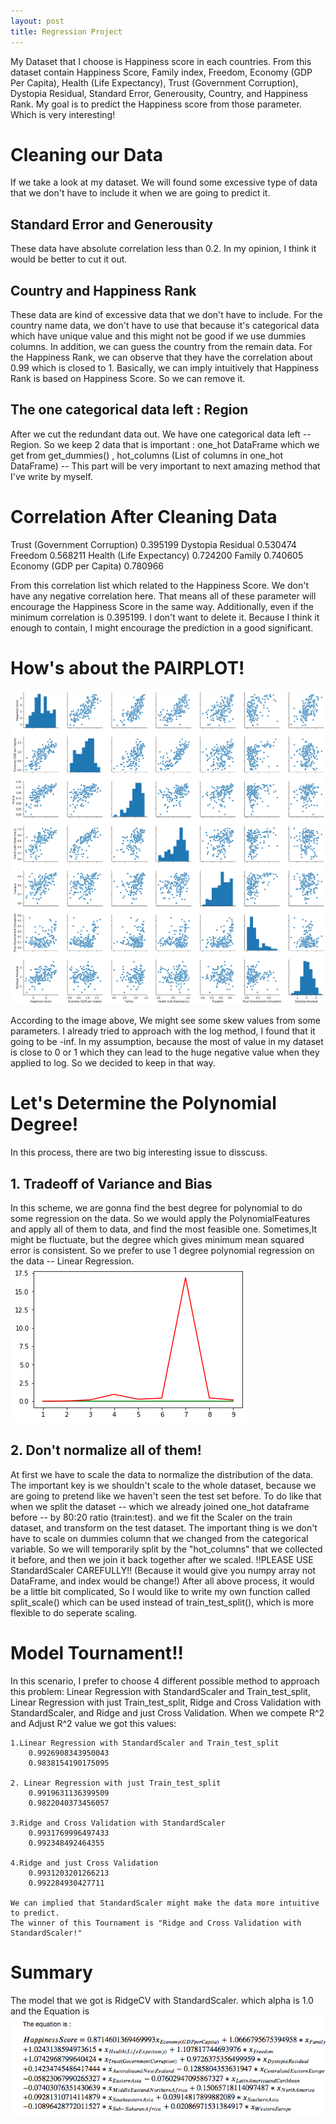 ```yaml
---
layout: post
title: Regression Project
---
```



My Dataset that I choose is Happiness score in each countries. From this dataset contain Happiness Score, Family index, Freedom, Economy (GDP Per Capita), Health (Life Expectancy), Trust (Government Corruption),
Dystopia Residual, Standard Error, Generousity, Country, and Happiness Rank.
My goal is to predict the Happiness score from those parameter. Which is very interesting!

<h1> Cleaning our Data </h1>
<p>If we take a look at my dataset. We will found some excessive type of data that we don't have to include it when we are going to predict it.
<h2> Standard Error and Generousity </h2>
  <p>These data have absolute correlation less than 0.2. In my opinion, I think it would be better to cut it out.
<h2>Country and Happiness Rank</h2>
  <p>These data are kind of excessive data that we don't have to include. For the country name data, we don't have to use that because it's categorical data which have unique value and this might not be good if we use dummies columns. In addition, we can guess the country from the remain data. For the Happiness Rank, we can observe that they have the correlation about 0.99 which is closed to 1. Basically, we can imply intuitively that Happiness Rank is based on Happiness Score. So we can remove it.
 <h2> The one categorical data left : Region </h2>
   <p>After we cut the redundant data out. We have one categorical data left -- Region. So we keep 2 data that is important : one_hot DataFrame which we get from get_dummies() , hot_columns (List of columns in one_hot DataFrame) -- This part will be very important to next amazing method that I've write by myself.
<h1> Correlation After Cleaning Data </h1>
    Trust (Government Corruption)    0.395199
    Dystopia Residual                0.530474
    Freedom                          0.568211
    Health (Life Expectancy)         0.724200
    Family                           0.740605
    Economy (GDP per Capita)         0.780966

<p>From this correlation list which related to the Happiness Score. We don't have any negative correlation here. That means all of these parameter will encourage the Happiness Score in the same way. Additionally, even if the minimum correlation is 0.395199. I don't want to delete it. Because I think it enough to contain, I might encourage the prediction in a good significant.

<h1> How's about the PAIRPLOT! </h1>

<img src="/images/regression_pairplot.png"/>

<p>According to the image above, We might see some skew values from some parameters. I already tried to approach with the log method, I found that it going to be -inf. In my assumption, because the most of value in my dataset is close to 0 or 1 which they can lead to the huge negative value when they applied to log. So we decided to keep in that way.

<h1> Let's Determine the Polynomial Degree! </h1>
   In this process, there are two big interesting issue to disscuss.

   <h2> 1. Tradeoff of Variance and Bias </h2>
    <p>In this scheme, we are gonna find the best degree for polynomial to
    do some regression on the data. So we would apply the PolynomialFeatures and apply all of them to data, and find the most feasible one. Sometimes,It might be fluctuate, but the degree which gives minimum mean squared error is consistent. So we prefer to use 1 degree polynomial regression on the data -- Linear Regression.

<img src = "/images/regression_deg_plot.png"/>

<h2> 2. Don't normalize all of them! </h2>
    <p>At first we have to scale the data to normalize the distribution of the data. The important key is we shouldn't scale to the whole dataset, because we are going to pretend like we haven't seen the test set before. To do like that when we split the dataset -- which we already joined one_hot dataframe before -- by 80:20 ratio (train:test). and we fit the Scaler on the train dataset, and transform on the test dataset. The important thing is we don't have to scale on dummies column that we changed from the categorical variable. So we will temporarily split by the "hot_columns" that we collected it before, and then we join it back together after we scaled. 
    !!PLEASE USE StandardScaler CAREFULLY!! 
    (Because it would give you numpy array not DataFrame, and index would be change!)
    After all above process, it would be a little bit complicated, 
    So I would like to write my own function called split_scale() which can be used instead of train_test_split(), which is more flexible to do seperate scaling.


<h1> Model Tournament!! </h1>
    <p>In this scenario, I prefer to choose 4 different possible method to approach this problem: Linear Regression with StandardScaler and Train_test_split, Linear Regression with just Train_test_split, Ridge and Cross Validation with StandardScaler, and Ridge and just Cross Validation. When we compete R^2 and Adjust R^2 value we got this values:
    
    1.Linear Regression with StandardScaler and Train_test_split
        0.9926908343950043
        0.9838154190175095

    2. Linear Regression with just Train_test_split
        0.9919631136399509
        0.9822040373456057

    3.Ridge and Cross Validation with StandardScaler
        0.9931769996497433
        0.992348492464355

    4.Ridge and just Cross Validation
        0.9931203201266213
        0.992284930427711 

    We can implied that StandardScaler might make the data more intuitive to predict. 
    The winner of this Tournament is "Ridge and Cross Validation with StandardScaler!"

<h1> Summary </h1>
   <p>The model that we got is RidgeCV with StandardScaler. which alpha is 1.0 and the Equation is 
     <img src= "/images/regression_equation.png">